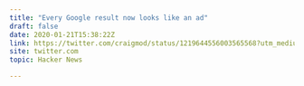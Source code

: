 ```yaml
---
title: "Every Google result now looks like an ad"
draft: false
date: 2020-01-21T15:38:22Z
link: https://twitter.com/craigmod/status/1219644556003565568?utm_medium=RSS&utm_source=hune
site: twitter.com
topic: Hacker News  

---
```

